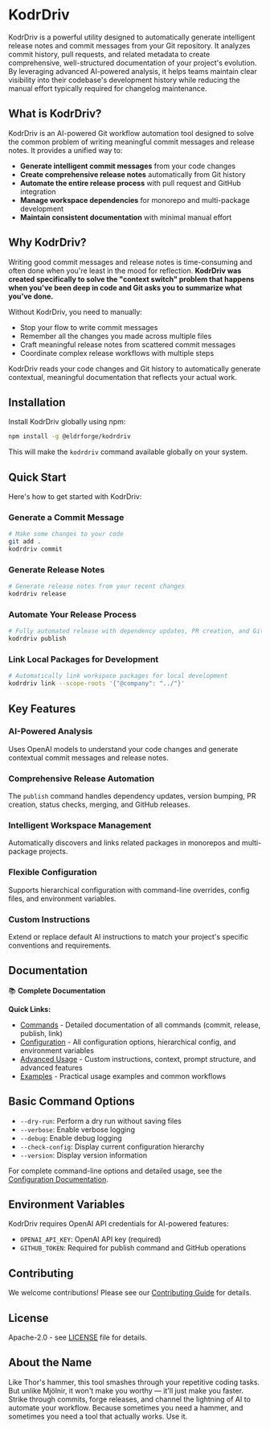 # KodrDriv

KodrDriv is a powerful utility designed to automatically generate intelligent release notes and commit messages from your Git repository. It analyzes commit history, pull requests, and related metadata to create comprehensive, well-structured documentation of your project's evolution. By leveraging advanced AI-powered analysis, it helps teams maintain clear visibility into their codebase's development history while reducing the manual effort typically required for changelog maintenance.

## What is KodrDriv?

KodrDriv is an AI-powered Git workflow automation tool designed to solve the common problem of writing meaningful commit messages and release notes. It provides a unified way to:

- **Generate intelligent commit messages** from your code changes
- **Create comprehensive release notes** automatically from Git history
- **Automate the entire release process** with pull request and GitHub integration
- **Manage workspace dependencies** for monorepo and multi-package development
- **Maintain consistent documentation** with minimal manual effort

## Why KodrDriv?

Writing good commit messages and release notes is time-consuming and often done when you're least in the mood for reflection. **KodrDriv was created specifically to solve the "context switch" problem that happens when you've been deep in code and Git asks you to summarize what you've done.**

Without KodrDriv, you need to manually:
- Stop your flow to write commit messages
- Remember all the changes you made across multiple files
- Craft meaningful release notes from scattered commit messages
- Coordinate complex release workflows with multiple steps

KodrDriv reads your code changes and Git history to automatically generate contextual, meaningful documentation that reflects your actual work.

## Installation

Install KodrDriv globally using npm:

```bash
npm install -g @eldrforge/kodrdriv
```

This will make the `kodrdriv` command available globally on your system.

## Quick Start

Here's how to get started with KodrDriv:

### Generate a Commit Message

```bash
# Make some changes to your code
git add .
kodrdriv commit
```

### Generate Release Notes

```bash
# Generate release notes from your recent changes
kodrdriv release
```

### Automate Your Release Process

```bash
# Fully automated release with dependency updates, PR creation, and GitHub release
kodrdriv publish
```

### Link Local Packages for Development

```bash
# Automatically link workspace packages for local development
kodrdriv link --scope-roots '{"@company": "../"}'
```

## Key Features

### AI-Powered Analysis
Uses OpenAI models to understand your code changes and generate contextual commit messages and release notes.

### Comprehensive Release Automation
The `publish` command handles dependency updates, version bumping, PR creation, status checks, merging, and GitHub releases.

### Intelligent Workspace Management
Automatically discovers and links related packages in monorepos and multi-package projects.

### Flexible Configuration
Supports hierarchical configuration with command-line overrides, config files, and environment variables.

### Custom Instructions
Extend or replace default AI instructions to match your project's specific conventions and requirements.

## Documentation

📚 **Complete Documentation**

**Quick Links:**
- [Commands](docs/public/commands.md) - Detailed documentation of all commands (commit, release, publish, link)
- [Configuration](docs/public/configuration.md) - All configuration options, hierarchical config, and environment variables  
- [Advanced Usage](docs/public/advanced-usage.md) - Custom instructions, context, prompt structure, and advanced features
- [Examples](docs/public/examples.md) - Practical usage examples and common workflows

## Basic Command Options

- `--dry-run`: Perform a dry run without saving files
- `--verbose`: Enable verbose logging  
- `--debug`: Enable debug logging
- `--check-config`: Display current configuration hierarchy
- `--version`: Display version information

For complete command-line options and detailed usage, see the [Configuration Documentation](docs/public/configuration.md).

## Environment Variables

KodrDriv requires OpenAI API credentials for AI-powered features:

- `OPENAI_API_KEY`: OpenAI API key (required)
- `GITHUB_TOKEN`: Required for publish command and GitHub operations

## Contributing

We welcome contributions! Please see our [Contributing Guide](CONTRIBUTING.md) for details.

## License

Apache-2.0 - see [LICENSE](LICENSE) file for details.

## About the Name

Like Thor's hammer, this tool smashes through your repetitive coding tasks. But unlike Mjölnir, it won't make you worthy — it'll just make you faster. Strike through commits, forge releases, and channel the lightning of AI to automate your workflow. Because sometimes you need a hammer, and sometimes you need a tool that actually works. Use it.